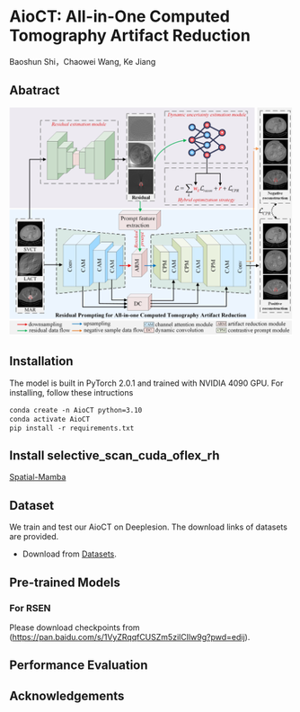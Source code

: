 # AioCT: All-in-One Computed Tomography Artifact Reduction
Baoshun Shi，Chaowei Wang, Ke Jiang
## Abatract
![image name](https://github.com/shibaoshun/AioCT/blob/main/fig/AioCT.jpg)

## Installation
The model is built in PyTorch 2.0.1 and  trained with NVIDIA 4090 GPU.
For installing, follow these intructions
```
conda create -n AioCT python=3.10
conda activate AioCT
pip install -r requirements.txt
```
## Install selective_scan_cuda_oflex_rh
[Spatial-Mamba](https://github.com/EdwardChasel/Spatial-Mamba)

## Dataset
We train and test our AioCT on Deeplesion. The download links of datasets are provided.

+ Download from [Datasets](https://pan.baidu.com/s/1APDq6wwOAvHLRP8TWI93kw?pwd=2025).
## Pre-trained Models  
### For RSEN
Please download checkpoints from (https://pan.baidu.com/s/1VyZRqqfCUSZm5zilCIlw9g?pwd=edij).

## Performance Evaluation 


## Acknowledgements

